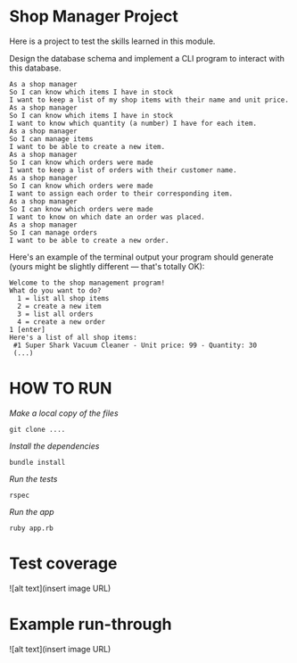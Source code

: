 # Shop Manager Project

Here is a project to test the skills learned in this module.

Design the database schema and implement a CLI program to interact with this database.

```
As a shop manager
So I can know which items I have in stock
I want to keep a list of my shop items with their name and unit price.
As a shop manager
So I can know which items I have in stock
I want to know which quantity (a number) I have for each item.
As a shop manager
So I can manage items
I want to be able to create a new item.
As a shop manager
So I can know which orders were made
I want to keep a list of orders with their customer name.
As a shop manager
So I can know which orders were made
I want to assign each order to their corresponding item.
As a shop manager
So I can know which orders were made
I want to know on which date an order was placed. 
As a shop manager
So I can manage orders
I want to be able to create a new order.
```

Here's an example of the terminal output your program should generate (yours might be slightly different — that's totally OK):

```
Welcome to the shop management program!
What do you want to do?
  1 = list all shop items
  2 = create a new item
  3 = list all orders
  4 = create a new order
1 [enter]
Here's a list of all shop items:
 #1 Super Shark Vacuum Cleaner - Unit price: 99 - Quantity: 30
 (...)
```

# HOW TO RUN

*Make a local copy of the files*

````git clone ....````

*Install the dependencies*

````bundle install````

*Run the tests*

````rspec````

*Run the app*

````ruby app.rb````

# Test coverage

![alt text](insert image URL)

# Example run-through

![alt text](insert image URL)